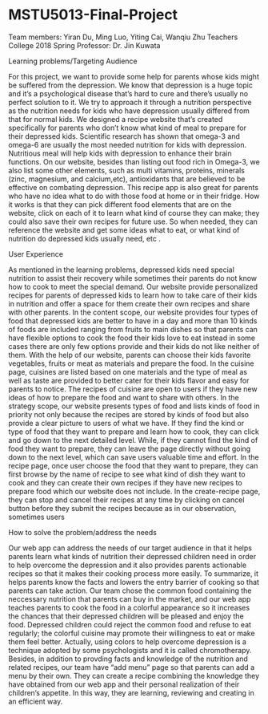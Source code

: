 # MSTU5013-Final-Project

Team members: Yiran Du, Ming Luo, Yiting Cai, Wanqiu Zhu
Teachers College
2018 Spring
Professor: Dr. Jin Kuwata


Learning problems/Targeting Audience

For this project, we want to provide some help for parents whose kids might be suffered from the depression. We know that depression is a huge topic and it’s a psychological disease that’s hard to cure and there’s usually no perfect solution to it. We try to approach it through a nutrition perspective as the nutrition needs for kids who have depression usually differed from that for normal kids. We designed a recipe website that’s created specifically for parents who don’t know what kind of meal to prepare for their depressed kids. Scientific research has shown that omega-3 and omega-6 are usually the most needed nutrition for kids with depression. Nutritious meal will help kids with depression to enhance their brain functions. On our website, besides than listing out food rich in Omega-3, we also list some other elements, such as multi vitamins, proteins, minerals (zinc, magnesium, and calcium,etc), antioxidants that are believed to be effective on combating depression. This recipe app is also great for parents who have no idea what to do with those food at home or in their fridge. How it works is that they can pick different food elements that are on the website, click on each of it to learn what kind of course they can make; they could also save their own recipes for future use. So when needed, they can reference the website and get some ideas what to eat, or what kind of nutrition do depressed kids usually need, etc .

User Experience

As mentioned in the learning problems, depressed kids need special nutrition to assist their recovery while sometimes their parents do not know how to cook to meet the special demand. Our website provide personalized recipes for parents of depressed kids to learn how to take care of their kids in nutrition and offer a space for them create their own recipes and share with other parents. 
In the content scope, our website provides four types of food that depressed kids are better to have in a day and more than 10 kinds of foods are included ranging from fruits to main dishes so that parents can have flexible options to cook the food their kids love to eat instead in some cases there are only few options provide and their kids do not like neither of them. With the help of our website, parents can choose their kids favorite vegetables, fruits or meat as materials and prepare the food. In the cuisine page, cuisines are listed based on one materials and the type of meal as well as taste are provided to better cater for their kids flavor and easy for parents to notice. The recipes of cuisine are open to users if they have new ideas of how to prepare the food and want to share with others.
In the strategy scope, our website presents types of food and lists kinds of food in priority not only because the recipes are stored by kinds of food but also provide a clear picture to users of what we have. If they find the kind or type of food that they want to prepare and learn how to cook, they can click and go down to the next detailed level. While, if they cannot find the kind of food they want to prepare, they can leave the page directly without going down to the next level, which can save users valuable time and effort. In the recipe page, once user choose the food that they want to prepare, they can first browse by the name of recipe to see what kind of dish they want to cook and they can create their own recipes if they have new recipes to prepare food which our website does not include. In the create-recipe page, they can stop and cancel their recipes at any time by clicking on cancel button before they submit the recipes because as in our observation, sometimes users 

How to solve the problem/address the needs

Our web app can address the needs of our target audience in that it helps parents learn what kinds of nutrition their depressed children need in order to help overcome the depression and it also provides parents actionable recipes so that it makes their cooking process more easily. To summarize, it helps parents know the facts and lowers the entry barrier of cooking so that parents can take action. Our team chose the common food containing the neccessary nutrition that parents can buy in the market, and our web app teaches parents to cook the food in a colorful appearance so it increases the chances that their depressed children will be pleased and enjoy the food. Depressed children could reject the common food and refuse to eat regularly; the colorful cuisine may promote their willingness to eat or make them feel better. Actually, using colors to help overcome depression is a technique adopted by some psychologists and it is called chromotherapy. Besides, in addition to provding facts and knowledge of the nutrition and related recipes, our team have “add menu” page so that parents can add a menu by their own. They can create a recipe combining the knowledge they have obtained from our web app and their personal realization of their children’s appetite. In this way, they are learning, reviewing and creating in an efficient way.
